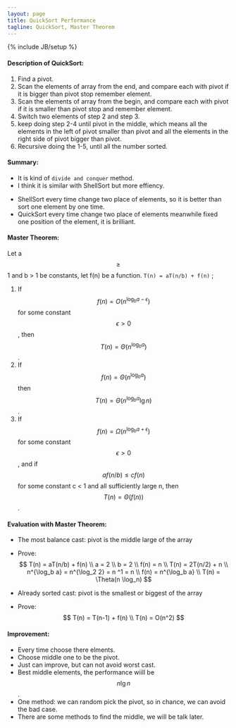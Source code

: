 ```yaml
---
layout: page
title: QuickSort Performance
tagline: QuickSort, Master Theorem
---
```

{% include JB/setup %}

#### Description of QuickSort:   
1. Find a pivot.
2. Scan the elements of array from the end, and compare each with pivot if it is bigger than pivot stop remember element.
3. Scan the elements of array from the begin, and compare each with pivot if it is smaller than pivot stop and remember element.
4. Switch two elements of step 2 and step 3.
5. keep doing step 2-4 until pivot in the middle, which means all the elements in the left of pivot smaller than pivot and all the elements in the right side of pivot bigger than pivot.
6. Recursive doing the 1-5, until all the number sorted.

#### Summary:  
* It is kind of `divide and conquer` method.
* I think it is similar with ShellSort but more effiency.
 - ShellSort every time change two place of elements, so it is better than sort one element by one time.
 - QuickSort every time change two place of elements meanwhile fixed one position of the element, it is brilliant.

#### Master Theorem:  
Let a $$ \ge $$ 1 and b > 1 be constants, let f(n) be a function. `T(n) = aT(n/b) + f(n)` ;  

1. If $$ f(n) = O(n^{\log_{b} a - \epsilon}) $$ for some constant $$ \epsilon > 0 $$, then $$ T(n) = \Theta(n^{\log_{b} a })$$.  
2. If $$ f(n) = \Theta(n^{\log_{b} a}) $$ then $$ T(n) = \Theta(n^{\log_{b} a} \lg n) $$.  
3. If $$ f(n) = \Omega(n^{\log_{b} a + \epsilon}) $$ for some constant $$ \epsilon > 0 $$, and if $$ af(n/b) \le cf(n)$$ for some constant c < 1 and all sufficiently large n, then $$ T(n) = \Theta(f(n))$$.  

#### Evaluation with Master Theorem:  

- The most balance cast: pivot is the middle large of the array
- Prove: $$
     T(n) = aT(n/b) + f(n) \\ 
     a = 2 \\
     b = 2 \\
     f(n) = n \\
     T(n) = 2T(n/2) + n \\
     n^{\log_b a} = n^{\log_2 2} = n ^1 = n \\
     f(n) = n^{\log_b a} \\
     T(n) = \Theta(n \log_n)
$$

- Already sorted cast: pivot is the smallest or biggest of the array
- Prove: $$
     T(n) = T(n-1) + f(n) \\
     T(n) = O(n^2)
$$

#### Improvement:  
- Every time choose there elments.
- Choose middle one to be the pivot.
- Just can improve, but can not avoid worst cast.
- Best middle elements, the performance wiill be $$ n \lg n $$.
- One method: we can random pick the pivot, so in chance, we can avoid the bad case.
- There are some methods to find the middle, we will be talk later.
